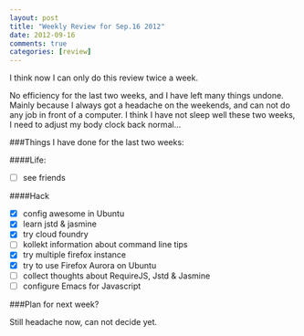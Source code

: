 ```yaml
---
layout: post
title: "Weekly Review for Sep.16 2012"
date: 2012-09-16
comments: true
categories: [review]
---
```


I think now I can only do this review twice a week.


No efficiency for the last two weeks, and I have left many things undone. Mainly because I always got a headache on the weekends, and can not do any job in front of a computer. I think I have not sleep well these two weeks, I need to adjust my body clock back normal...

<!--more-->


###Things I have done for the last two weeks:

####Life:

- [ ] see friends

####Hack

- [x] config awesome in Ubuntu
- [x] learn jstd & jasmine
- [x] try cloud foundry
- [ ] kollekt information about command line tips
- [x] try multiple firefox instance
- [x] try to use Firefox Aurora on Ubuntu
- [ ] collect thoughts about RequireJS, Jstd & Jasmine
- [ ] configure Emacs for Javascript

###Plan for next week?

  Still headache now, can not decide yet.

